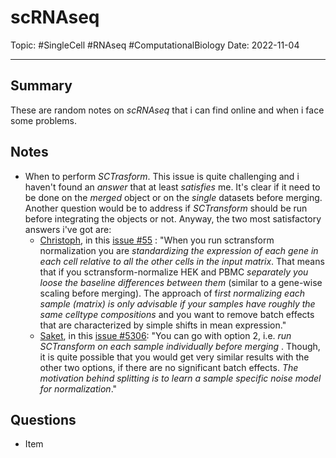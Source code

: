 
# scRNAseq
Topic: #SingleCell #RNAseq #ComputationalBiology 
Date: 2022-11-04

---

## Summary
These are random notes on *scRNAseq* that i can find online and when i face some problems.

## Notes
- When to perform *SCTrasform*. This issue is quite challenging and i haven't found an *answer* that at least *satisfies* me. It's clear if it need to be done on the *merged* object or on the *single* datasets before merging. Another question would be to address if *SCTransform* should be run before integrating the objects or not. Anyway, the two most satisfactory answers i've got are:
	- [Christoph](https://github.com/ChristophH), in this [issue #55](https://github.com/satijalab/sctransform/issues/55#issuecomment-633843730) : "When you run sctransform normalization you are *standardizing the expression of each gene in each cell relative to all the other cells in the input matrix*. That means that if you sctransform-normalize HEK and PBMC *separately you loose the baseline differences between them* (similar to a gene-wise scaling before merging). The approach of f*irst normalizing each sample (matrix) is only advisable if your samples have roughly the same celltype compositions* and you want to remove batch effects that are characterized by simple shifts in mean expression."
	- [Saket](https://github.com/saketkc), in this [issue #5306](https://github.com/satijalab/seurat/issues/5306): "You can go with option 2, i.e. *run SCTransform on each sample individually before merging* . Though, it is quite possible that you would get very similar results with the other two options, if there are no significant batch effects. *The motivation behind splitting is to learn a sample specific noise model for normalization*."

## Questions
- Item



